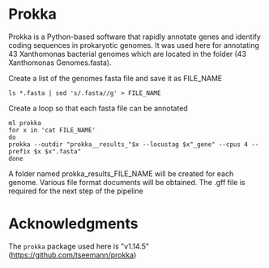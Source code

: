 # Prokka
Prokka is a Python-based software that rapidly annotate genes and identify coding sequences in prokaryotic genomes. It was used here for annotating 43 Xanthomonas bacterial genomes which are located in the folder (43 Xanthomonas Genomes.fasta). 

Create a list of the genomes fasta file and save it as FILE_NAME

`ls *.fasta | sed 's/.fasta//g' > FILE_NAME`

Create a loop so that each fasta file can be annotated
`````
ml prokka
for x in 'cat FILE_NAME'
do
prokka --outdir "prokka__results_"$x --locustag $x"_gene" --cpus 4 --prefix $x $x".fasta"
done
`````
A folder named prokka_results_FILE_NAME will be created for each genome. Various file format documents will be obtained. The .gff file is required for the next step of the pipeline


# Acknowledgments
The `prokka` package used here is "v1.14.5" (https://github.com/tseemann/prokka)
